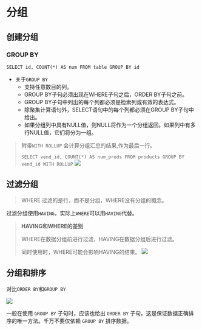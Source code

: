 # 分组

## 创建分组

### GROUP BY
`SELECT id, COUNT(*) AS num FROM table GROUP BY id`

- 关于`GROUP BY`
	- 支持任意数目的列。
	- GROUP BY子句必须出现在WHERE子句之后，ORDER BY子句之前。 
	- GROUP BY子句中列出的每个列都必须是检索列或有效的表达式。
	- 除聚集计算语句外，SELECT语句中的每个列都必须在GROUP BY子句中给出。
	- 如果分组列中具有NULL值，则NULL将作为一个分组返回。如果列中有多行NULL值，它们将分为一组。 

> 附带`WITH ROLLUP` 会计算分组汇总的结果,作为最后一行。
> 
> `SELECT vend_id, COUNT(*) AS num_prods FROM products GROUP BY vend_id WITH ROLLUP`
> ![](https://cdn.jsdelivr.net/gh/Merlin218/image-storage/picGo/202209101155139.png)

## 过滤分组

> WHERE 过滤的是行，而不是分组，WHERE没有分组的概念。

过滤分组使用`HAVING`，实际上`WHERE`可以用`HAVING`代替。

> **HAVING和WHERE的差别**
> 
> WHERE在数据分组前进行过滤，HAVING在数据分组后进行过滤。
> 
> 同时使用时，WHERE可能会影响HAVING的结果。
> ![](https://cdn.jsdelivr.net/gh/Merlin218/image-storage/picGo/202209101203770.png)

## 分组和排序

对比`ORDER BY`和`GROUP BY`

![](https://cdn.jsdelivr.net/gh/Merlin218/image-storage/picGo/202209101230824.png)

一般在使用 `GROUP BY` 子句时，应该也给出 `ORDER BY` 子句。这是保证数据正确排序的唯一方法。千万不要仅依赖 `GROUP BY` 排序数据。
